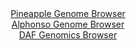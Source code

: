 <div id="Pineapple_Genome_Browser" align="center">
  <a href="https://igv.org/app/?sessionURL=blob:vZLfb9owEID_Fz9tUuL8IoTkbXSgDSoQpQzaqoqc4CTekpyxnVCK.N93Q5v2NGmTtr3Z5zvru_vuTHqutICWJMSnXkg9j1hEV3Bcs0bWfMEarklSsFpziyhecMXbnJPkTAqmDdvc3WJlZYzUieMII.2GtSVQHdhM2ho6U3HMs33KGvYKLTtqmkPj3EBdswwUM6C0M1asB0eUvX3kGZOSIkpAQ2fPDHNYLStoNTiSt2V6xO_TH6G05C00PG262ogrT4p4iLynBcM.RLvnL79G_AtMEHWf4qqfLeanfLBswr7xquiQL_3ldmVWG3cD4It6Jj.su2U2Lc3DxB8dVpvPzTacLdXtATkFuVikhrzDOZO8UlHiuVbgDq3QH9rfjt7Ict0Y21EgSPL0bBGjWP4F05_OxJwk2iCaH7qrGIuA2nNFEjt23ciLYz8cRAM3jr2LdSadqv.brunmLo5c_53vD9NC1AY3Z5_qVmrK2pb2eUHLV8TFp6sy5PrNin9v9VQ.DiYFjIL7cjwX1UK9DG8.rnQYHLbb5XBXstvpWMoHOSlEMOfd.8kOdcbjnb9.XJQgdtRkAkH_rK0CVMMM5mMEr9_F9kwJ1hoM9EKLTNTCnLY4ATiSxPMD3A.SQw0onKgye.NaruWF7tufexBcni9fAQ--">Pineapple Genome Browser</a>
</div>
<div id="Alphonso_Genome_Browser" align="center">
  <a href="https://igv.org/app/?sessionURL=blob:zVNtb9s2EP4v_FBsgF5IUZQsA8agek5st00Tu46TFIVBiSeZjiSqFG05DvLfx3Tphn0Y0GJD0W_k3fF4z8s9ogPoTqoGDVHgEeYRghzUbVW_5HVbwQWvoUPDglcdOEhDARqaHNDwERW8M3y1eGtfbo1pu6HvS9O6NW9K5XXU5a3bqb3Zgq1zA4_X_KQa3ndermp_rKqKZ0pzo3Tnv9b8oHxZHtweMt62nh2FeswX3HCfV.1WNZ3yW2jKTW_bb76GNiU0qoZNva.M_DLPxo5nRxZewX.7cdP65KZVqbQ023qUrpehO32Xjt3lNA1Y9OrPgrEGAY2RvBqlb2bpNZ2s7s6j8d3q_XS9itZ.gIMQsyDx_wnI76hv0YT2x8976MxLt9.5gdHXJx8wJoyGdy.5ybGVGrpRhMMBxi_BpSwbEFPgwgox2qq_Oj0nuNlrGAkgNMtJSDBm.YASngiGM8iYbRTCICviJMt5NAALhMciiagAQW2WUBGHnFtFZSPg.O9i_Q_q3NwsRaouHtr57HjYn93i4_WxPxXJ1eVNcTlexOuwh8nitpC76_R.frqdvptPD6crQvfBPJhNplYxiZ4cVKl8bx2H8q2OhwQ7FEcOCyL3.UgGDsaJhaOVRMOPnxxkNM_vbfnHR2QeWutL1D3L8WxRByltOUVDN8E4JkkSsDAOcZKQJ.cR7XX1w4x7tlokMQ7SIIg2hayM3SGx6Zq283jTeIe88MrTT.LWmLD_6lZK8IAFjAHJQTASRoAja8uMkiwmEdA4D0UCWcbiQkQBjYRgEPEM6CAaZDCIrXCWpC9rbBX6Fu5.iL_Pd.Jy29KJfHs2NXG_MxXLy3txnhdHVbJsdzYHsrpgtxP2up9N.pn6rCfXu_vFNNi.aT9cPXgmk3bQ74NVKF1zY.ttxF5fLH7gWvLG2MBBdjKTlTQPa8uA6tGQBJZ_B.WqUtb6SJfZL9jBDmH41783gj59evoD">Alphonso Genome Browser</a>
</div>


<div id="DAF_Genomics_Browser" align="center">
  <a href="https://ink-blot.github.io/?sessionURL=blob:rZBdb5swFIb_i6_5MpBQuIvapatCvlg.1lVVZMwhMDAmtilNovz3WVmnXVTVdtEb61jvsd9Hzxm9gJAlb1CEXAsPLIyRgWTB.2.EtTXMCAOJopzUEgwkIAcBDQUUnVFOpCLrJNYvC6VaGdl2RnJzDw1nJZWW9CzSmpJ3qgC9aroWYeTEG9JLi3KmlxWxSd0WvJHcJpSClKZjt9Dsdz3Rx59sd_0SdqyrVXlt3WkIDZZZOdG0ZZPB6z9A_qdZrGH.RY22Si4fxL2TJqu7LEwefR6nD3n89XCsZoPqZahSwTHdsJ8Lt90cv8fbY3WDTxQvNU2JLgaqOe20M0QLgSPsG4F7Y7i.b76N3mCooQUvUfT0bCAlCK30.tMZqWOrzSIJh.4q2UBcZCBQZIaOE.AwdAd.4DthiC_GGXWi_mT143USBo47ct2hlRKm._OyvprWRe_Dz_IeLqZ4vO1hMTtI5W1XMph2d7feOF_ezu.n.AebnXgyej10bALJpp4cJtNHSr10Jat4tennGqfUOB9y5lwwonT0._pmmdTlvmHQqL.avcvz5Rc-">DAF Genomics Browser</a>
</div>
